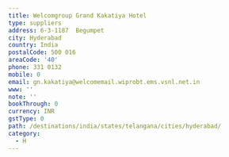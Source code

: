 ```yaml
---
title: Welcomgroup Grand Kakatiya Hotel
type: suppliers
address: 6-3-1187  Begumpet
city: Hyderabad
country: India
postalCode: 500 016
areaCode: '40'
phone: 331 0132
mobile: 0
email: gn.kakatiya@welcomemail.wiprobt.ems.vsnl.net.in
www: ''
note: ''
bookThrough: 0
currency: INR
gstType: 0
path: /destinations/india/states/telangana/cities/hyderabad/
category:
  - H
---
```


